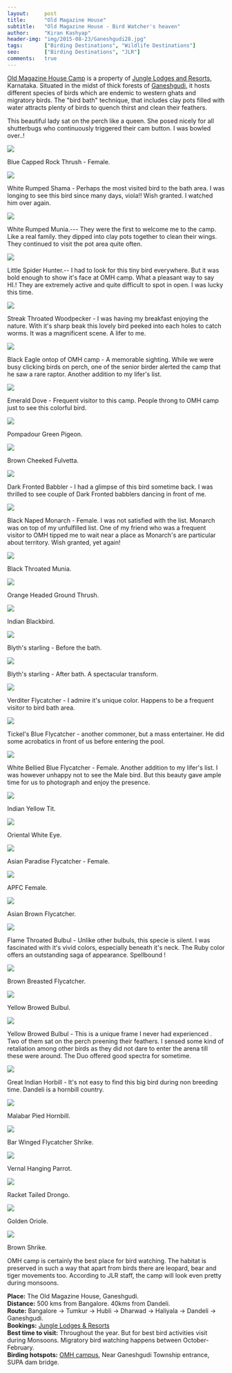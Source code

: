 ```yaml
---
layout:     post
title:      "Old Magazine House"
subtitle:   "Old Magazine House - Bird Watcher's heaven"
author:     "Kiran Kashyap"
header-img: "img/2015-08-23/Ganeshgudi28.jpg"
tags:		["Birding Destinations", "Wildlife Destinations"]
seo:		["Birding Destinations", "JLR"]
comments:   true
---
```


<p>
<a href="http://www.wilderhood.com/accommodation/Old%20Magazine%20House" target="_blank">Old Magazine House Camp</a> is a property of <a href="http://www.wilderhood.com/accommodationOwner/Jungle%20Lodges%20&%20Resorts" target="_blank">Jungle Lodges and Resorts</a>, Karnataka. Situated in the midst of thick forests of <a href="http://www.wilderhood.com/destination/Dandeli" target="_blank">Ganeshgudi</a>, it hosts different species of birds which are endemic to western ghats and migratory birds. The "bird bath" technique, that includes clay pots filled with water attracts plenty of birds to quench thirst and clean their feathers.
</p>

<p>
This beautiful lady sat on the perch like a queen. She posed nicely for all shutterbugs who continuously triggered their cam button. I was bowled over..!
</p>

<img src="{{ site.baseurl}}/img/2015-08-23/Ganeshgudi1.jpg">

<p>
Blue Capped Rock Thrush - Female.
</p>

<img src="{{ site.baseurl}}/img/2015-08-23/Ganeshgudi2.jpg">

<p>
White Rumped Shama - Perhaps the most visited bird to the bath area. I was longing to see this bird since many days, viola!! Wish granted. I watched him over again. 
</p>

<img src="{{ site.baseurl}}/img/2015-08-23/Ganeshgudi3.jpg">

<p>
White Rumped Munia.--- They were the first to welcome me to the camp. Like a real family. they dipped into clay pots together to clean their wings. They continued to visit the pot area quite often.
</p>

<img src="{{ site.baseurl}}/img/2015-08-23/Ganeshgudi4.jpg">

<p>
Little Spider Hunter.-- I had to look for this tiny bird everywhere. But it was bold enough to show it's face at OMH camp. What a pleasant way to say HI.! They are extremely active and quite difficult to spot in open. I was lucky this time.
</p>

<img src="{{ site.baseurl}}/img/2015-08-23/Ganeshgudi5.jpg">

<p>
Streak Throated Woodpecker - I was having my breakfast enjoying the nature. With it's sharp beak this lovely bird peeked into each holes to catch worms. It was a magnificent scene. A lifer to me.
</p>

<img src="{{ site.baseurl}}/img/2015-08-23/Ganeshgudi6.jpg">

<p>
Black Eagle ontop of OMH camp - A memorable sighting. While we were busy clicking birds on perch, one of the senior birder alerted the camp that he saw a rare raptor. Another addition to my lifer's list.
</p>

<img src="{{ site.baseurl}}/img/2015-08-23/Ganeshgudi7.jpg">

<p>
Emerald Dove - Frequent visitor to this camp. People throng to OMH camp just to see this colorful bird. 
</p>

<img src="{{ site.baseurl}}/img/2015-08-23/Ganeshgudi8.jpg">

<p>
Pompadour Green Pigeon.
</p>

<img src="{{ site.baseurl}}/img/2015-08-23/Ganeshgudi9.jpg">

<p>
Brown Cheeked Fulvetta.
</p>

<img src="{{ site.baseurl}}/img/2015-08-23/Ganeshgudi10.jpg">

<p>
Dark Fronted Babbler - I had a glimpse of this bird sometime back. I was thrilled to see couple of Dark Fronted babblers dancing in front of me. 
</p>

<img src="{{ site.baseurl}}/img/2015-08-23/Ganeshgudi11.jpg">

<p>
Black Naped Monarch - Female. I was not satisfied with the list. Monarch was on top of my unfulfilled list. One of my friend who was a frequent visitor to OMH tipped me to wait near a place as Monarch's are particular about territory. Wish granted, yet again!
</p>

<img src="{{ site.baseurl}}/img/2015-08-23/Ganeshgudi12.jpg">

<p>
Black Throated Munia.
</p>

<img src="{{ site.baseurl}}/img/2015-08-23/Ganeshgudi13.jpg">

<p>
Orange Headed Ground Thrush.
</p>

<img src="{{ site.baseurl}}/img/2015-08-23/Ganeshgudi14.jpg">

<p>
Indian Blackbird.
</p>

<img src="{{ site.baseurl}}/img/2015-08-23/Ganeshgudi15.jpg">

<p>
Blyth's starling - Before the bath.
</p>

<img src="{{ site.baseurl}}/img/2015-08-23/Ganeshgudi16.jpg">

<p>
Blyth's starling - After bath. A spectacular transform.
</p>

<img src="{{ site.baseurl}}/img/2015-08-23/Ganeshgudi17.jpg">

<p>
Verditer Flycatcher - I admire it's unique color. Happens to be a frequent visitor to bird bath area. 
</p>

<img src="{{ site.baseurl}}/img/2015-08-23/Ganeshgudi18.jpg">

<p>
Tickel's Blue Flycatcher - another commoner, but a mass entertainer. He did some acrobatics in front of us before entering the pool.
</p>

<img src="{{ site.baseurl}}/img/2015-08-23/Ganeshgudi19.jpg">

<p>
White Bellied Blue Flycatcher - Female. Another addition to my lifer's list. I was however unhappy not to see the Male bird. But this beauty gave ample time for us to photograph and enjoy the presence.
</p>

<img src="{{ site.baseurl}}/img/2015-08-23/Ganeshgudi20.jpg">

<p>
Indian Yellow Tit.
</p>

<img src="{{ site.baseurl}}/img/2015-08-23/Ganeshgudi21.jpg">

<p>
Oriental White Eye.
</p>

<img src="{{ site.baseurl}}/img/2015-08-23/Ganeshgudi22.jpg">

<p>
Asian Paradise Flycatcher - Female.
</p>

<img src="{{ site.baseurl}}/img/2015-08-23/Ganeshgudi23.jpg">

<p>
APFC Female.
</p>

<img src="{{ site.baseurl}}/img/2015-08-23/Ganeshgudi24.jpg">

<p>
Asian Brown Flycatcher.
</p>

<img src="{{ site.baseurl}}/img/2015-08-23/Ganeshgudi25.jpg">

<p>
Flame Throated Bulbul - Unlike other bulbuls, this specie is silent. I was fascinated with it's vivid colors, especially beneath it's neck. The Ruby color offers an outstanding saga of appearance. Spellbound  !
</p>

<img src="{{ site.baseurl}}/img/2015-08-23/Ganeshgudi26.jpg">

<p>
Brown Breasted Flycatcher.
</p>

<img src="{{ site.baseurl}}/img/2015-08-23/Ganeshgudi27.jpg">

<p>
Yellow Browed Bulbul.
</p>

<img src="{{ site.baseurl}}/img/2015-08-23/Ganeshgudi28.jpg">

<p>
Yellow Browed Bulbul - This is a unique frame I never had experienced . Two of them sat on the perch preening their feathers. I sensed some kind of retaliation among other birds as they did not dare to enter the arena till these were around. The Duo offered good spectra for sometime. 
</p>

<img src="{{ site.baseurl}}/img/2015-08-23/Ganeshgudi29.jpg">

<p>
Great Indian Horbill - It's not easy to find this big bird during non breeding time. Dandeli is a hornbill country. 
</p>

<img src="{{ site.baseurl}}/img/2015-08-23/Ganeshgudi30.jpg">

<p>
Malabar Pied Hornbill.
</p>

<img src="{{ site.baseurl}}/img/2015-08-23/Ganeshgudi31.jpg">

<p>
Bar Winged Flycatcher Shrike.
</p>

<img src="{{ site.baseurl}}/img/2015-08-23/Ganeshgudi32.jpg">

<p>
Vernal Hanging Parrot.
</p>

<img src="{{ site.baseurl}}/img/2015-08-23/Ganeshgudi33.jpg">

<p>
Racket Tailed Drongo.
</p>

<img src="{{ site.baseurl}}/img/2015-08-23/Ganeshgudi34.jpg">

<p>
Golden Oriole.
</p>

<img src="{{ site.baseurl}}/img/2015-08-23/Ganeshgudi35.jpg">

<p>
Brown Shrike.
</p>

<p>
OMH camp is certainly the best place for bird watching. The habitat is preserved in such a way that apart from birds there are leopard, bear and tiger movements too. According to JLR staff, the camp will look even pretty during monsoons. 
</p>

<p>
<strong>Place:</strong> The Old Magazine House, Ganeshgudi.<br>
<strong>Distance:</strong> 500 kms from Bangalore. 40kms from Dandeli.<br>
<strong>Route:</strong> Bangalore -> Tumkur -> Hubli -> Dharwad -> Haliyala -> Dandeli -> Ganeshgudi.<br>
<strong>Bookings:</strong> <a href="http://www.wilderhood.com/accommodationOwner/Jungle%20Lodges%20&%20Resorts" target="_blank">Jungle Lodges & Resorts</a> <br>
<strong>Best time to visit:</strong> Throughout the year. But for best bird activities visit during Monsoons. Migratory bird watching happens between October-February.<br>
<strong>Birding hotspots:</strong> <a href="http://www.wilderhood.com/accommodation/Old%20Magazine%20House" target="_blank">OMH campus</a>, Near Ganeshgudi Township entrance, SUPA dam bridge. <br>
</p>